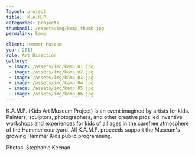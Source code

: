 ```yaml
---
layout: project
title:  K.A.M.P.
categories: projects
thumbnail: /assets/img/kamp_thumb.jpg
permalink: kamp

client: Hammer Museum
year: 2013
role: Art Direction
gallery:
 - image: /assets/img/kamp_01.jpg
 - image: /assets/img/kamp_02.jpg
 - image: /assets/img/kamp_03.jpg
 - image: /assets/img/kamp_04.jpg
 - image: /assets/img/kamp_05.jpg
 - image: /assets/img/kamp_06.jpg
---
```


K.A.M.P. (Kids Art Museum Project) is an event imagined by artists for kids. Painters, sculptors, photographers, and other creative pros led inventive workshops and experiences for kids of all ages in the carefree atmosphere of the Hammer courtyard. All K.A.M.P. proceeds support the Museum's growing Hammer Kids public programming.

Photos: Stephanie Keenan